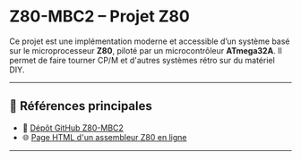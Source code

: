 # Z80-MBC2 – Projet Z80

Ce projet est une implémentation moderne et accessible d’un système basé sur le microprocesseur **Z80**, piloté par un microcontrôleur **ATmega32A**. Il permet de faire tourner CP/M et d'autres systèmes rétro sur du matériel DIY.

---

## 📁 Références principales

- 🔗 [Dépôt GitHub Z80-MBC2](https://github.com/f4goh/Z80/tree/main/Z80-mbc2)
- 🌐 [Page HTML d'un assembleur Z80 en ligne](https://f4goh.github.io/Z80/)

---

